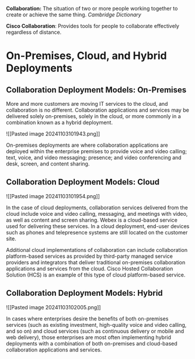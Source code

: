 **Collaboration:** The situation of two or more people working together to create or achieve the same thing. _Cambridge Dictionary_

**Cisco Collaboration**: Provides tools for people to collaborate effectively regardless of distance.

# On-Premises, Cloud, and Hybrid Deployments

## Collaboration Deployment Models: On-Premises

More and more customers are moving IT services to the cloud, and collaboration is no different. Collaboration applications and services may be delivered solely on-premises, solely in the cloud, or more commonly in a combination known as a hybrid deployment.

![[Pasted image 20241103101943.png]]

On-premises deployments are where collaboration applications are deployed within the enterprise premises to provide voice and video calling; text, voice, and video messaging; presence; and video conferencing and desk, screen, and content sharing.

## Collaboration Deployment Models: Cloud

![[Pasted image 20241103101954.png]]

In the case of cloud deployments, collaboration services delivered from the cloud include voice and video calling, messaging, and meetings with video, as well as content and screen sharing. Webex is a cloud-based service used for delivering these services. In a cloud deployment, end-user devices such as phones and telepresence systems are still located on the customer site.

Additional cloud implementations of collaboration can include collaboration platform-based services as provided by third-party managed service providers and integrators that deliver traditional on-premises collaboration applications and services from the cloud. Cisco Hosted Collaboration Solution (HCS) is an example of this type of cloud platform-based service.

## Collaboration Deployment Models: Hybrid

![[Pasted image 20241103102005.png]]

In cases where enterprises desire the benefits of both on-premises services (such as existing investment, high-quality voice and video calling, and so on) and cloud services (such as continuous delivery or mobile and web delivery), those enterprises are most often implementing hybrid deployments with a combination of both on-premises and cloud-based collaboration applications and services.

